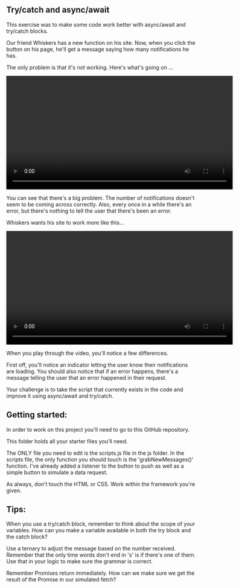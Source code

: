 ## **Try/catch and async/await**

This exercise was to make some code work better with async/await and try/catch blocks.

Our friend Whiskers has a new function on his site. Now, when you click the button on his page, he'll get a message saying how many notifications he has.

The only problem is that it's not working. Here's what's going on ...

<video src='./images/no_aync_or_try_catch.mp4' width='600' controls></video>

You can see that there's a big problem. The number of notifications doesn't seem to be coming across correctly. Also, every once in a while there's an error, but there's nothing to tell the user that there's been an error.

Whiskers wants his site to work more like this...

<video src='./images/improved_try_catch.mp4' width='600' controls></video>

When you play through the video, you'll notice a few differences.

First off, you'll notice an indicator letting the user know their notifications are loading. You should also notice that if an error happens, there's a message telling the user that an error happened in their request.

Your challenge is to take the script that currently exists in the code and improve it using async/await and try/catch.

## **Getting started:**

In order to work on this project you'll need to go to this GitHub repository.

This folder holds all your starter files you'll need.

The ONLY file you need to edit is the scripts.js file in the js folder. In the scripts file, the only function you should touch is the 'grabNewMessages()' function. I've already added a listener to the button to push as well as a simple button to simulate a data request.

As always, don't touch the HTML or CSS. Work within the framework you're given.

## **Tips:**

When you use a try/catch block, remember to think about the scope of your variables. How can you make a variable available in both the try block and the catch block?

Use a ternary to adjust the message based on the number received. Remember that the only time words don't end in 's' is if there's one of them. Use that in your logic to make sure the grammar is correct.

Remember Promises return immediately. How can we make sure we get the result of the Promise in our simulated fetch?
